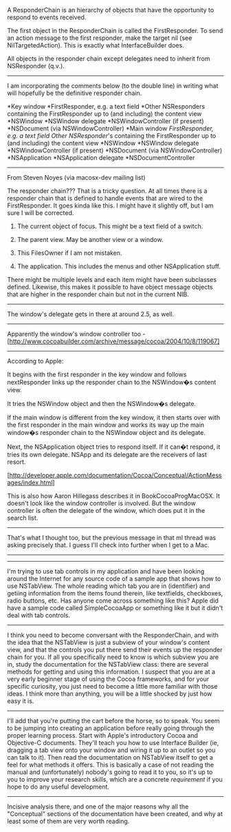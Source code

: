 

A ResponderChain is an hierarchy of objects that have the opportunity to respond to events received.

The first object in the ResponderChain is called the FirstResponder. To send an action message to the first responder, make the target nil (see NilTargetedAction). This is exactly what InterfaceBuilder does.

All objects in the responder chain except delegates need to inherit from NSResponder (q.v.).

----

I am incorporating the comments below (to the double line) in writing what will hopefully be the definitive responder chain.

*Key window
*FirstResponder, e.g. a text field
*Other NSResponder<nowiki/>s containing the FirstResponder up to (and including) the content view
*NSWindow
*NSWindow delegate
*NSWindowController (if present)
*NSDocument (via NSWindowController)
*Main window
*FirstResponder, e.g. a text field
*Other NSResponder**'s containing the FirstResponder up to (and including) the content view
*NSWindow
*NSWindow delegate
*NSWindowController (if present)
*NSDocument (via NSWindowController)
*NSApplication
*NSApplication delegate
*NSDocumentController

----

From Steven Noyes (via macosx-dev mailing list)

The responder chain??? That is a tricky question.  At all times there is 
a responder chain that is defined to handle events that are wired to the FirstResponder.  It goes kinda like this. I might have it slightly off, but I am sure I will be corrected.

1.  The current object of focus.  This might be a text field of a switch.

2.  The parent view.   May be another view or a window.

3.  This FilesOwner if I am not mistaken.

4.  The application.  This includes the menus and other NSApplication 
stuff.

There might be multiple levels and each item might have been subclasses defined.  Likewise, this makes it possible to have object message objects that are higher in the responder chain but not in the current NIB.

----

The window's delegate gets in there at around 2.5, as well.

----

Apparently the window's window controller too - [http://www.cocoabuilder.com/archive/message/cocoa/2004/10/8/119067]

----

According to Apple:

It begins with the first responder in the key window and follows nextResponder links up the responder chain to the NSWindow�s content view.

It tries the NSWindow object and then the NSWindow�s delegate.

If the main window is different from the key window, it then starts over with the first responder in the main window and works its way up the main window�s responder chain to the NSWindow object and its delegate.

Next, the NSApplication object tries to respond itself. If it can�t respond, it tries its own delegate. NSApp and its delegate are the receivers of last resort.

[http://developer.apple.com/documentation/Cocoa/Conceptual/ActionMessages/index.html]

This is also how Aaron Hillegass describes it in BookCocoaProgMacOSX. It doesn't look like the window controller is involved. But the window controller is often the delegate of the window, which does put it in the search list.

----

That's what I thought too, but the previous message in that ml thread was asking precisely that. I guess I'll check into further when I get to a Mac. 

----
----

I'm trying to use tab controls in my application and have been looking around the Internet for any source code of a sample app that shows how to use NSTabView. The whole reading which tab you are in (identifier) and getiing information from the items found therein, like textfields, checkboxes, radio buttons, etc. Has anyone come across something like this? Apple did have a sample code called SimpleCocoaApp or something like it but it didn't deal with tab controls.

----

I think you need to become conversant with the ResponderChain, and with the idea that the NSTabView is just a subview of your window's content view, and that the controls you put there send their events up the responder chain for you. If all you specifically need to know is which subview you are in, study the documentation for the NSTabView class: there are several methods for getting and using this information. I suspect that you are at a very early beginner stage of using the Cocoa frameworks, and for your specific curiosity, you just need to become a little more familiar with those ideas. I think more than anything, you will be a little shocked by just how easy it is.

----

I'll add that you're putting the cart before the horse, so to speak. You seem to be jumping into creating an application before really going through the proper learning process. Start with Apple's introductory Cocoa and Objective-C documents. They'll teach you how to use Interface Builder (ie, dragging a tab view onto your window and wiring it up to an outlet so you can talk to it). Then read the documentation on NSTabView itself to get a feel for what methods it offers. This is basically a case of not reading the manual and (unfortunately) nobody's going to read it to you, so it's up to you to improve your research skills, which are a concrete *requirement* if you hope to do any useful development.

----

Incisive analysis there, and one of the major reasons why all the "Conceptual" sections of the documentation have been created, and why at least some of them are very worth reading.
